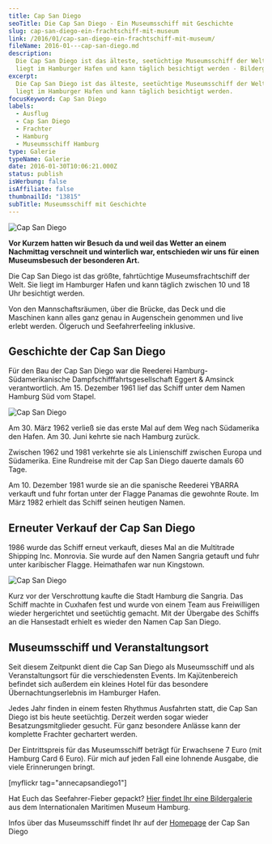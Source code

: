 ```yaml
---
title: Cap San Diego
seoTitle: Die Cap San Diego - Ein Museumsschiff mit Geschichte
slug: cap-san-diego-ein-frachtschiff-mit-museum
link: /2016/01/cap-san-diego-ein-frachtschiff-mit-museum/
fileName: 2016-01---cap-san-diego.md
description:
  Die Cap San Diego ist das älteste, seetüchtige Museumsschiff der Welt. Sie
  liegt im Hamburger Hafen und kann täglich besichtigt werden - Bildergalerie
excerpt:
  Die Cap San Diego ist das älteste, seetüchtige Museumsschiff der Welt. Sie
  liegt im Hamburger Hafen und kann täglich besichtigt werden.
focusKeyword: Cap San Diego
labels:
  - Ausflug
  - Cap San Diego
  - Frachter
  - Hamburg
  - Museumsschiff Hamburg
type: Galerie
typeName: Galerie
date: 2016-01-30T10:06:21.000Z
status: publish
isWerbung: false
isAffiliate: false
thumbnailId: "13815"
subTitle: Museumsschiff mit Geschichte
---
```


![Cap San Diego](http://cardamonchai.com/wp-content/uploads/2016/01/24595510421_0b3d33820b_z.jpg "Entdeckungstour auf der Cap San Diego")

<strong>Vor Kurzem hatten wir Besuch da und weil das Wetter an einem Nachmittag
verschneit und winterlich war, entschieden wir uns für einen Museumsbesuch der
besonderen Art.</strong>

Die Cap San Diego ist das größte, fahrtüchtige Museumsfrachtschiff der Welt. Sie
liegt im Hamburger Hafen und kann täglich zwischen 10 und 18 Uhr besichtigt
werden.

Von den Mannschaftsräumen, über die Brücke, das Deck und die Maschinen kann
alles ganz genau in Augenschein genommen und live erlebt werden. Ölgeruch und
Seefahrerfeeling inklusive.

## Geschichte der Cap San Diego

Für den Bau der Cap San Diego war die Reederei Hamburg-Südamerikanische
Dampfschifffahrtsgesellschaft Eggert &amp; Amsinck verantwortlich. Am 15.
Dezember 1961 lief das Schiff unter dem Namen Hamburg Süd vom Stapel.

![Cap San Diego](http://cardamonchai.com/wp-content/uploads/2016/01/24393517750_8b02aa5876_z.jpg "So groß!")

Am 30. März 1962 verließ sie das erste Mal auf dem Weg nach Südamerika den
Hafen. Am 30. Juni kehrte sie nach Hamburg zurück.

Zwischen 1962 und 1981 verkehrte sie als Linienschiff zwischen Europa und
Südamerika. Eine Rundreise mit der Cap San Diego dauerte damals 60 Tage.

Am 10. Dezember 1981 wurde sie an die spanische Reederei YBARRA verkauft und
fuhr fortan unter der Flagge Panamas die gewohnte Route. Im März 1982 erhielt
das Schiff seinen heutigen Namen.

## Erneuter Verkauf der Cap San Diego

1986 wurde das Schiff erneut verkauft, dieses Mal an die Multitrade Shipping
Inc. Monrovia. Sie wurde auf den Namen Sangria getauft und fuhr unter
karibischer Flagge. Heimathafen war nun Kingstown.

![Cap San Diego](http://cardamonchai.com/wp-content/uploads/2016/01/24060686614_6a2777df81_z.jpg "Schraube")

Kurz vor der Verschrottung kaufte die Stadt Hamburg die Sangria. Das Schiff
machte in Cuxhafen fest und wurde von einem Team aus Freiwilligen wieder
hergerichtet und seetüchtig gemacht. Mit der Übergabe des Schiffs an die
Hansestadt erhielt es wieder den Namen Cap San Diego.

## Museumsschiff und Veranstaltungsort

Seit diesem Zeitpunkt dient die Cap San Diego als Museumsschiff und als
Veranstaltungsort für die verschiedensten Events. Im Kajütenbereich befindet
sich außerdem ein kleines Hotel für das besondere Übernachtungserlebnis im
Hamburger Hafen.

Jedes Jahr finden in einem festen Rhythmus Ausfahrten statt, die Cap San Diego
ist bis heute seetüchtig. Derzeit werden sogar wieder Besatzungsmitglieder
gesucht. Für ganz besondere Anlässe kann der komplette Frachter gechartert
werden.

Der Eintrittspreis für das Museumsschiff beträgt für Erwachsene 7 Euro (mit
Hamburg Card 6 Euro). Für mich auf jeden Fall eine lohnende Ausgabe, die viele
Erinnerungen bringt.

[myflickr tag="annecapsandiego1"]

Hat Euch das Seefahrer-Fieber gepackt?
<a href="http://cardamonchai.com/2016/01/das-internationale-maritime-museum-hamburg/">Hier
findet Ihr eine Bildergalerie</a> aus dem Internationalen Maritimen Museum
Hamburg.

Infos über das Museumsschiff findet Ihr auf der
<a href="http://www.capsandiego.de/" target="_blank" rel="noopener">Homepage</a>
der Cap San Diego
